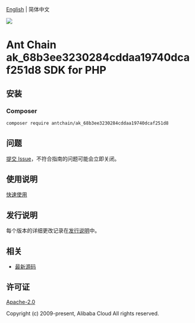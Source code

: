 [English](README.md) | 简体中文

![](https://aliyunsdk-pages.alicdn.com/icons/AlibabaCloud.svg)

# Ant Chain ak_68b3ee3230284cddaa19740dcaf251d8 SDK for PHP

## 安装

### Composer

```bash
composer require antchain/ak_68b3ee3230284cddaa19740dcaf251d8
```

## 问题

[提交 Issue](https://github.com/alipay/antchain-openapi-prod-sdk/issues/new)，不符合指南的问题可能会立即关闭。

## 使用说明

[快速使用](https://github.com/alipay/antchain-openapi-prod-sdk)

## 发行说明

每个版本的详细更改记录在[发行说明](./ChangeLog.txt)中。

## 相关

* [最新源码](https://github.com/antchain-openapi-sdk-php)

## 许可证

[Apache-2.0](http://www.apache.org/licenses/LICENSE-2.0)

Copyright (c) 2009-present, Alibaba Cloud All rights reserved.
